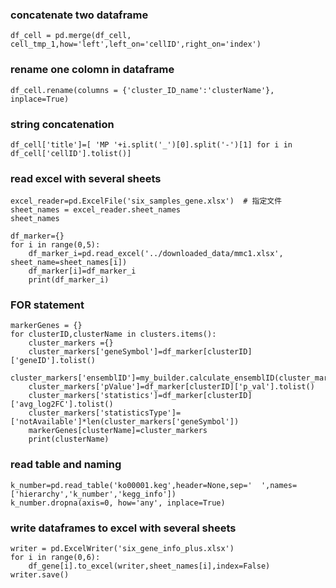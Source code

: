 ### concatenate two dataframe 
```
df_cell = pd.merge(df_cell, cell_tmp_1,how='left',left_on='cellID',right_on='index')
```
### rename one colomn in dataframe
```
df_cell.rename(columns = {'cluster_ID_name':'clusterName'}, inplace=True)
```
### string concatenation
```
df_cell['title']=[ 'MP '+i.split('_')[0].split('-')[1] for i in df_cell['cellID'].tolist()]
```
### read excel with several sheets
```
excel_reader=pd.ExcelFile('six_samples_gene.xlsx')  # 指定文件
sheet_names = excel_reader.sheet_names  
sheet_names

df_marker={}
for i in range(0,5):
    df_marker_i=pd.read_excel('../downloaded_data/mmc1.xlsx', sheet_name=sheet_names[i]) 
    df_marker[i]=df_marker_i
    print(df_marker_i)
```
### FOR statement
```
markerGenes = {}
for clusterID,clusterName in clusters.items():
    cluster_markers ={}
    cluster_markers['geneSymbol']=df_marker[clusterID]['geneID'].tolist()
    cluster_markers['ensemblID']=my_builder.calculate_ensemblID(cluster_markers['geneSymbol'])
    cluster_markers['pValue']=df_marker[clusterID]['p_val'].tolist()
    cluster_markers['statistics']=df_marker[clusterID]['avg_log2FC'].tolist()
    cluster_markers['statisticsType']=['notAvailable']*len(cluster_markers['geneSymbol'])
    markerGenes[clusterName]=cluster_markers
    print(clusterName)
```
### read table and naming 
```
k_number=pd.read_table('ko00001.keg',header=None,sep='  ',names=['hierarchy','k_number','kegg_info'])
k_number.dropna(axis=0, how='any', inplace=True)
```
### write dataframes to excel with several sheets
```
writer = pd.ExcelWriter('six_gene_info_plus.xlsx')
for i in range(0,6):
    df_gene[i].to_excel(writer,sheet_names[i],index=False)
writer.save()
```

